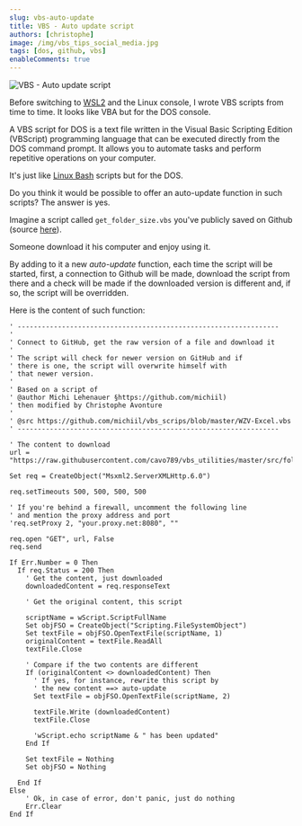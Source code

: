 ```yaml
---
slug: vbs-auto-update
title: VBS - Auto update script
authors: [christophe]
image: /img/vbs_tips_social_media.jpg
tags: [dos, github, vbs]
enableComments: true
---
```

![VBS - Auto update script](/img/vbs_tips_banner.jpg)

Before switching to [WSL2](/blog/tags/wsl) and the Linux console, I wrote VBS scripts from time to time. It looks like VBA but for the DOS console.

A VBS script for DOS is a text file written in the Visual Basic Scripting Edition (VBScript) programming language that can be executed directly from the DOS command prompt. It allows you to automate tasks and perform repetitive operations on your computer.

It's just like [Linux Bash](/blog/tags/bash) scripts but for the DOS.

Do you think it would be possible to offer an auto-update function in such scripts? The answer is yes.

<!-- truncate -->

Imagine a script called `get_folder_size.vbs` you've publicly saved on Github (source [here](https://github.com/cavo789/vbs_utilities/blob/master/src/folders/get_folder_size/get_folder_size.vbs)).

Someone download it his computer and enjoy using it.

By adding to it a new *auto-update* function, each time the script will be started, first, a connection to Github will be made, download the script from there and a check will be made if the downloaded version is different and, if so, the script will be overridden.

Here is the content of such function:

```vbs
' -----------------------------------------------------------------
'
' Connect to GitHub, get the raw version of a file and download it
'
' The script will check for newer version on GitHub and if
' there is one, the script will overwrite himself with
' that newer version.
'
' Based on a script of
' @author Michi Lehenauer §https://github.com/michiil)
' then modified by Christophe Avonture
'
' @src https://github.com/michiil/vbs_scrips/blob/master/WZV-Excel.vbs
' -----------------------------------------------------------------

' The content to download
url = "https://raw.githubusercontent.com/cavo789/vbs_utilities/master/src/folders/get_folder_size/get_folder_size.vbs"

Set req = CreateObject("Msxml2.ServerXMLHttp.6.0")

req.setTimeouts 500, 500, 500, 500

' If you're behind a firewall, uncomment the following line
' and mention the proxy address and port
'req.setProxy 2, "your.proxy.net:8080", ""

req.open "GET", url, False
req.send

If Err.Number = 0 Then
  If req.Status = 200 Then
    ' Get the content, just downloaded
    downloadedContent = req.responseText

    ' Get the original content, this script

    scriptName = wScript.ScriptFullName
    Set objFSO = CreateObject("Scripting.FileSystemObject")
    Set textFile = objFSO.OpenTextFile(scriptName, 1)
    originalContent = textFile.ReadAll
    textFile.Close

    ' Compare if the two contents are different
    If (originalContent <> downloadedContent) Then
      ' If yes, for instance, rewrite this script by
      ' the new content ==> auto-update
      Set textFile = objFSO.OpenTextFile(scriptName, 2)

      textFile.Write (downloadedContent)
      textFile.Close

      'wScript.echo scriptName & " has been updated"
    End If

    Set textFile = Nothing
    Set objFSO = Nothing

  End If
Else
    ' Ok, in case of error, don't panic, just do nothing
    Err.Clear
End If
```
